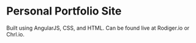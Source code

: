 # Personal Portfolio Site

Built using AngularJS, CSS, and HTML. Can be found live at Rodiger.io or Chrl.io.
